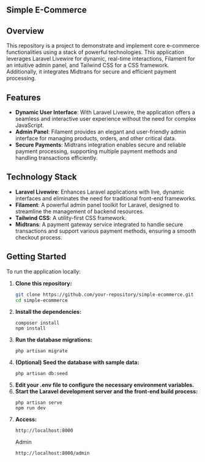 ## Simple E-Commerce

## Overview

This repository is a project to demonstrate and implement core e-commerce functionalities using a stack of powerful technologies. This application leverages Laravel Livewire for dynamic, real-time interactions, Filament for an intuitive admin panel, and Tailwind CSS for a CSS framework. Additionally, it integrates Midtrans for secure and efficient payment processing.

## Features

-   **Dynamic User Interface**: With Laravel Livewire, the application offers a seamless and interactive user experience without the need for complex JavaScript.
-   **Admin Panel**: Filament provides an elegant and user-friendly admin interface for managing products, orders, and other critical data.
-   **Secure Payments**: Midtrans integration enables secure and reliable payment processing, supporting multiple payment methods and handling transactions efficiently.

## Technology Stack

-   **Laravel Livewire**: Enhances Laravel applications with live, dynamic interfaces and eliminates the need for traditional front-end frameworks.
-   **Filament**: A powerful admin panel toolkit for Laravel, designed to streamline the management of backend resources.
-   **Tailwind CSS**: A utility-first CSS framework.
-   **Midtrans**: A payment gateway service integrated to handle secure transactions and support various payment methods, ensuring a smooth checkout process.

## Getting Started

To run the application locally:

1. **Clone this repository:**
    ```bash
    git clone https://github.com/your-repository/simple-ecommerce.git
    cd simple-ecommerce
    ```
2. **Install the dependencies:**
    ```
    composer install
    npm install
    ```
3. **Run the database migrations:**
    ```
    php artisan migrate
    ```
4. **(Optional) Seed the database with sample data:**
    ```
    php artisan db:seed
    ```
5. **Edit your .env file to configure the necessary environment variables.**
6. **Start the Laravel development server and the front-end build process:**
    ```
    php artisan serve
    npm run dev
    ```
7. **Access:**
    ```
    http://localhost:8000
    ```
    Admin
    ```
    http://localhost:8000/admin
    ```
